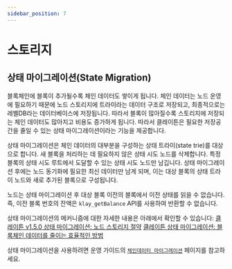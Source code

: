 ```yaml
---
sidebar_position: 7
---
```


# 스토리지

## 상태 마이그레이션(State Migration)<a id="state-migration"></a>

블록체인에 블록이 추가될수록 체인 데이터도 쌓이게 됩니다. 체인 데이터는 노드 운영에 필요하기 때문에 노드 스토리지에 트라이라는 데이터 구조로 저장되고, 최종적으로는 레벨DB라는 데이터베이스에 저장됩니다. 따라서 블록이 많아질수록 스토리지에 저장되는 체인 데이터도 많아지고 비용도 증가하게 됩니다. 따라서 클레이튼은 필요한 저장공간을 줄일 수 있는 상태 마이그레이션이라는 기능을 제공합니다.

상태 마이그레이션은 체인 데이터의 대부분을 구성하는 상태 트라이(state trie)를 대상으로 합니다. 새 블록을 처리하는 데 필요하지 않은 상태 시도 노드를 삭제합니다. 특정 블록의 상태 시도 루트에서 도달할 수 있는 상태 시도 노드만 남깁니다. 상태 마이그레이션 후에는 노드 동기화에 필요한 최신 데이터만 남게 되며, 이는 대상 블록의 상태 트라이 노드와 새로 추가된 블록으로 구성됩니다.

노드는 상태 마이그레이션 후 대상 블록 이전의 블록에서 이전 상태를 읽을 수 없습니다. 즉, 이전 블록 번호의 잔액은 `klay_getBalance` API를 사용하여 반환할 수 없습니다.

상태 마이그레이션의 메커니즘에 대한 자세한 내용은 아래에서 확인할 수 있습니다:
[클레이튼 v1.5.0 상태 마이그레이션: 노드 스토리지 절약](https://medium.com/klaytn/klaytn-v1-5-0-state-migration-saving-node-storage-1358d87e4a7a)
[클레이튼 상태 마이그레이션: 블록체인 데이터를 줄이는 효율적인 방법](https://medium.com/klaytn/klaytn-state-migration-an-efficient-way-to-reduce-blockchain-data-6615a3b36523)

상태 마이그레이션을 사용하려면 운영 가이드의 [`체인데이터 마이그레이션`](https://docs.klaytn.foundation/content/operation-guide/chaindata-migration) 페이지를 참고하세요.